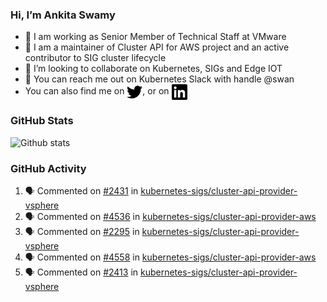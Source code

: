 ### Hi, I’m Ankita Swamy

- 💼 I am working as Senior Member of Technical Staff at VMware
- 👀 I am a maintainer of Cluster API for AWS project and an active contributor to SIG cluster lifecycle
- 💞️ I’m looking to collaborate on Kubernetes, SIGs and Edge IOT
- 💬 You can reach me out on Kubernetes Slack with handle @swan
- You can also find me on <a href="https://twitter.com/SwamyAnkita" target="blank"><img align="center" src="https://raw.githubusercontent.com/Ankitasw/Ankitasw/master/svg/twitter.svg" alt="Ankitasw" height="25" width="25" color="#1DA1f2" /></a>, or on <a href="https://www.linkedin.com/in/Ankitaswamy/" target="blank"><img align="center" src="https://raw.githubusercontent.com/Ankitasw/Ankitasw/master/svg/linkedin.svg" alt="Ankitasw" height="25" width="25" /></a>

### GitHub Stats
![Github stats](https://github-readme-stats.vercel.app/api?username=Ankitasw&count_private=true&show_icons=true&theme=tokyonight)

### GitHub Activity 
<!--START_SECTION:activity-->
1. 🗣 Commented on [#2431](https://github.com/kubernetes-sigs/cluster-api-provider-vsphere/pull/2431#issuecomment-1765673348) in [kubernetes-sigs/cluster-api-provider-vsphere](https://github.com/kubernetes-sigs/cluster-api-provider-vsphere)
2. 🗣 Commented on [#4536](https://github.com/kubernetes-sigs/cluster-api-provider-aws/pull/4536#issuecomment-1764813277) in [kubernetes-sigs/cluster-api-provider-aws](https://github.com/kubernetes-sigs/cluster-api-provider-aws)
3. 🗣 Commented on [#2295](https://github.com/kubernetes-sigs/cluster-api-provider-vsphere/issues/2295#issuecomment-1761216653) in [kubernetes-sigs/cluster-api-provider-vsphere](https://github.com/kubernetes-sigs/cluster-api-provider-vsphere)
4. 🗣 Commented on [#4558](https://github.com/kubernetes-sigs/cluster-api-provider-aws/pull/4558#issuecomment-1760900097) in [kubernetes-sigs/cluster-api-provider-aws](https://github.com/kubernetes-sigs/cluster-api-provider-aws)
5. 🗣 Commented on [#2413](https://github.com/kubernetes-sigs/cluster-api-provider-vsphere/pull/2413#issuecomment-1759212846) in [kubernetes-sigs/cluster-api-provider-vsphere](https://github.com/kubernetes-sigs/cluster-api-provider-vsphere)
<!--END_SECTION:activity-->
